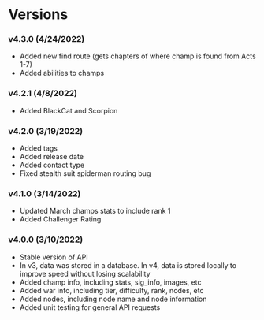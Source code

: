 # Versions

### v4.3.0 (4/24/2022)
- Added new find route (gets chapters of where champ is found from Acts 1-7)
- Added abilities to champs

### v4.2.1 (4/8/2022)

- Added BlackCat and Scorpion

### v4.2.0 (3/19/2022)

- Added tags
- Added release date
- Added contact type
- Fixed stealth suit spiderman routing bug

### v4.1.0 (3/14/2022)

- Updated March champs stats to include rank 1
- Added Challenger Rating

### v4.0.0 (3/10/2022)

- Stable version of API
- In v3, data was stored in a database. In v4, data is stored locally to improve speed without losing scalability
- Added champ info, including stats, sig_info, images, etc
- Added war info, including tier, difficulty, rank, nodes, etc
- Added nodes, including node name and node information
- Added unit testing for general API requests
